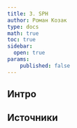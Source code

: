 ```yaml
---
title: 3. SPH
author: Роман Козак
type: docs
math: true
toc: true
sidebar:
  open: true
params:
    published: false
---
```


## Интро

## Источники


